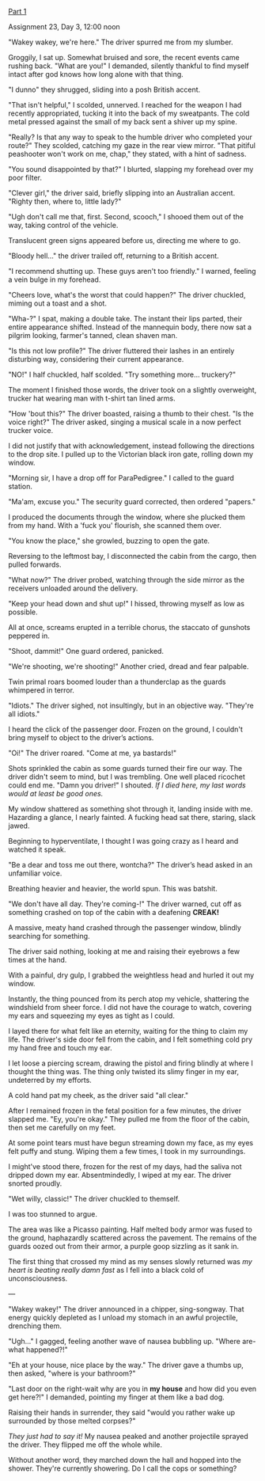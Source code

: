 [Part 1](https://www.reddit.com/r/nosleep/comments/y5ee2l/im_a_trucker_for_a_shady_organization_i_haul_a/?utm_source=share&utm_medium=android_app&utm_name=androidcss&utm_term=1&utm_content=share_button)

Assignment 23, Day 3, 12:00 noon

"Wakey wakey, we're here." The driver spurred me from my slumber.

Groggily, I sat up. Somewhat bruised and sore, the recent events came rushing back. "What are you!" I demanded, silently thankful to find myself intact after god knows how long alone with that thing.

"I dunno" they shrugged, sliding into a posh British accent.

"That isn't helpful," I scolded, unnerved. I reached for the weapon I had recently appropriated, tucking it into the back of my sweatpants. The cold metal pressed against the small of my back sent a shiver up my spine.

"Really? Is that any way to speak to the humble driver who completed your route?" They scolded, catching my gaze in the rear view mirror. "That pitiful peashooter won't work on me, chap," they stated, with a hint of sadness.

"You sound disappointed by that?" I blurted, slapping my forehead over my poor filter.

"Clever girl," the driver said, briefly slipping into an Australian accent. "Righty then, where to, little lady?"

"Ugh don't call me that, first. Second, scooch," I shooed them out of the way, taking control of the vehicle.

Translucent green signs appeared before us, directing me where to go.

"Bloody hell…" the driver trailed off, returning to a British accent. 

"I recommend shutting up. These guys aren't too friendly." I warned, feeling a vein bulge in my forehead.

"Cheers love, what's the worst that could happen?" The driver chuckled, miming out a toast and a shot.

"Wha-?" I spat, making a double take. The instant their lips parted, their entire appearance shifted. Instead of the mannequin body, there now sat a pilgrim looking, farmer's tanned, clean shaven man.

"Is this not low profile?" The driver fluttered their lashes in an entirely disturbing way, considering their current appearance.

"NO!" I half chuckled, half scolded. "Try something more… truckery?"

The moment I finished those words, the driver took on a slightly overweight, trucker hat wearing man with t-shirt tan lined arms.

"How 'bout this?" The driver boasted, raising a thumb to their chest. "Is the voice right?" The driver asked, singing a musical scale in a now perfect trucker voice.

I did not justify that with acknowledgement, instead following the directions to the drop site. I pulled up to the Victorian black iron gate, rolling down my window.

"Morning sir, I have a drop off for ParaPedigree." I called to the guard station.

"Ma'am, excuse you." The security guard corrected, then ordered "papers."

I produced the documents through the window, where she plucked them from my hand. With a 'fuck you' flourish, she scanned them over.

"You know the place," she growled, buzzing to open the gate.

Reversing to the leftmost bay, I disconnected the cabin from the cargo, then pulled forwards.

"What now?" The driver probed, watching through the side mirror as the receivers unloaded around the delivery.

"Keep your head down and shut up!" I hissed, throwing myself as low as possible.

All at once, screams erupted in a terrible chorus, the staccato of gunshots peppered in.

"Shoot, dammit!" One guard ordered, panicked.

"We're shooting, we're shooting!" Another cried, dread and fear palpable.

Twin primal roars boomed louder than a thunderclap as the guards whimpered in terror.

"Idiots." The driver sighed, not insultingly, but in an objective way. "They're all idiots."

I heard the click of the passenger door. Frozen on the ground, I couldn't bring myself to object to the driver’s actions.

"Oi!" The driver roared. "Come at me, ya bastards!"

Shots sprinkled the cabin as some guards turned their fire our way. The driver didn't seem to mind, but I was trembling. One well placed ricochet could end me. "Damn you driver!" I shouted. *If I died here, my last words would at least be good ones.*

My window shattered as something shot through it, landing inside with me. Hazarding a glance, I nearly fainted. A fucking head sat there, staring, slack jawed.

Beginning to hyperventilate, I thought I was going crazy as I heard and watched it speak.

"Be a dear and toss me out there, wontcha?" The driver’s head asked in an unfamiliar voice.

Breathing heavier and heavier, the world spun. This was batshit.

"We don't have all day. They're coming-!" The driver warned, cut off as something crashed on top of the cabin with a deafening **CREAK!**

A massive, meaty hand crashed through the passenger window, blindly searching for something.

The driver said nothing, looking at me and raising their eyebrows a few times at the hand.

With a painful, dry gulp, I grabbed the weightless head and hurled it out my window.

Instantly, the thing pounced from its perch atop my vehicle, shattering the windshield from sheer force. I did not have the courage to watch, covering my ears and squeezing my eyes as tight as I could.

I layed there for what felt like an eternity, waiting for the thing to claim my life. The driver's side door fell from the cabin, and I felt something cold pry my hand free and touch my ear.

I let loose a piercing scream, drawing the pistol and firing blindly at where I thought the thing was. The thing only twisted its slimy finger in my ear, undeterred by my efforts.

A cold hand pat my cheek, as the driver said "all clear."

After I remained frozen in the fetal position for a few minutes, the driver slapped me. "Ey, you're okay." They pulled me from the floor of the cabin, then set me carefully on my feet.

At some point tears must have begun streaming down my face, as my eyes felt puffy and stung. Wiping them a few times, I took in my surroundings.

I might've stood there, frozen for the rest of my days, had the saliva not dripped down my ear. Absentmindedly, I wiped at my ear. The driver snorted proudly.

"Wet willy, classic!" The driver chuckled to themself.

I was too stunned to argue.

The area was like a Picasso painting. Half melted body armor was fused to the ground, haphazardly scattered across the pavement. The remains of the guards oozed out from their armor, a purple goop sizzling as it sank in.

The first thing that crossed my mind as my senses slowly returned was *my heart is beating really damn fast* as I fell into a black cold of unconsciousness.

—

"Wakey wakey!" The driver announced in a chipper, sing-songway. That energy quickly depleted as I unload my stomach in an awful projectile, drenching them.

"Ugh…" I gagged, feeling another wave of nausea bubbling up. "Where are-what happened?!"

"Eh at your house, nice place by the way." The driver gave a thumbs up, then asked, "where is your bathroom?"

"Last door on the right-wait why are you in **my house** and how did you even get here?!" I demanded, pointing my finger at them like a bad dog.

Raising their hands in surrender, they said "would you rather wake up surrounded by those melted corpses?"

*They just had to say it!* My nausea peaked and another projectile sprayed the driver. They flipped me off the whole while.

Without another word, they marched down the hall and hopped into the shower. They're currently showering. Do I call the cops or something?